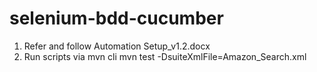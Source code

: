 # selenium-bdd-cucumber

1. Refer and follow Automation Setup_v1.2.docx
2. Run scripts via mvn cli
    mvn test -DsuiteXmlFile=Amazon_Search.xml
